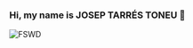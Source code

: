 ### Hi, my name is JOSEP TARRÉS TONEU 👋
<img src="https://static.videezy.com/system/resources/thumbnails/000/022/278/original/thumbnail.jpg" alt="FSWD" />

<!-- 
Here are some ideas to get you started:

- 🔭 I’m currently working on ...
- 🌱 I’m currently learning ...
- 👯 I’m looking to collaborate on ...
- 🤔 I’m looking for help with ...
- 💬 Ask me about ...
- 📫 How to reach me: ...
- 😄 Pronouns: ...
- ⚡ Fun fact: ...
-->
